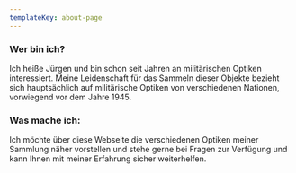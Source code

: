 ```yaml
---
templateKey: about-page
---
```

### Wer bin ich?

Ich heiße Jürgen und bin schon seit Jahren an militärischen Optiken interessiert.
Meine Leidenschaft für das Sammeln dieser Objekte bezieht sich hauptsächlich auf militärische Optiken von verschiedenen Nationen, vorwiegend vor dem Jahre 1945.

### Was mache ich:

Ich möchte über diese Webseite die verschiedenen Optiken meiner Sammlung näher vorstellen und stehe gerne bei Fragen zur Verfügung und kann Ihnen mit meiner Erfahrung sicher weiterhelfen.